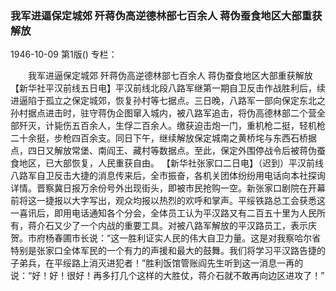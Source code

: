 ### 我军进逼保定城郊  歼蒋伪高逆德林部七百余人  蒋伪蚕食地区大部重获解放

1946-10-09
第1版()
专栏：

　　我军进逼保定城郊
    歼蒋伪高逆德林部七百余人
    蒋伪蚕食地区大部重获解放
    【新华社平汉前线五日电】平汉前线北段八路军继第一期自卫反击作战胜利后，续进逼陷于孤立之保定城郊，恢复孙村等七据点。三日晚，八路军一部向保定东北之孙村据点进击时，驻守蒋伪企图窜入城内，被八路军追击，将伪高德林部二个营全部歼灭，计毙伤五百余人，生俘二百余人。缴获迫击炮一门，重机枪二挺，轻机枪二十余挺，步枪四百余支。同日下午，继续解放保定城南之黄桥垞与东西石桥据点，四日又解放常堡、南阎王、藏村等数据点。至此，保定外围停战令后被蒋伪蚕食地区，已大部恢复，人民重获自由。
    【新华社张家口二日电】（迟到）平汉前线八路军自卫反击大捷的消息传来后，全市振奋，各机关团体纷纷用电话向本社探询详情。晋察冀日报万余份号外出现街头，即被市民抢购一空。新张家口剧院在开幕前将这一捷报以大字写出，观众均报以热烈的欢呼和掌声。平绥铁路总工会获悉这一喜讯后，即用电话通知各个分会，全体员工认为平汉路又有二百五十里为人民所有，蒋介石又少了一个内战的重要工具。对被八路军解放的平汉路员工，表示庆贺。市府杨春圃市长说：“这一胜利证实人民的伟大自卫力量。这是对我察哈尔省特别是张家口全体军民的一个有力的声援和最大的鼓舞。我们将学习平汉路告捷的子弟兵，在平绥路上消灭进犯者！”胜利饭馆管账阎先生听到这一消息一再的说：“好！好！很好！再多打几个这样的大胜仗，蒋介石就不敢再向边区进攻了！”

